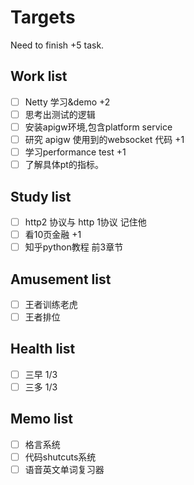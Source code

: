 # Targets

Need to finish +5 task.

## Work list

- [ ] Netty 学习&demo +2
- [ ] 思考出测试的逻辑
- [ ] 安装apigw环境,包含platform service
- [ ] 研究 apigw 使用到的websocket 代码 +1
- [ ] 学习performance test +1
- [ ] 了解具体pt的指标。

## Study list

- [ ] http2 协议与 http 1协议 记住他
- [ ] 看10页金融 +1
- [ ] 知乎python教程 前3章节

## Amusement list

- [ ] 王者训练老虎
- [ ] 王者排位

## Health list

- [ ] 三早 1/3
- [ ] 三多 1/3

## Memo list

- [ ] 格言系统
- [ ] 代码shutcuts系统
- [ ] 语音英文单词复习器
